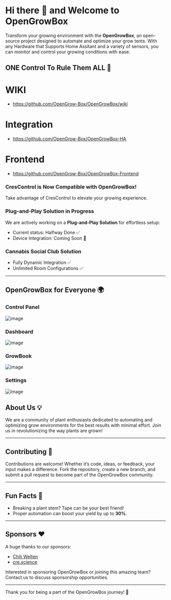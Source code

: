 # Hi there 👋 and Welcome to OpenGrowBox

Transform your growing environment with the **OpenGrowBox**, an open-source project designed to automate and optimize your grow tents. With any Hardware that Supports Home Assitant and a variety of sensors, you can monitor and control your growing conditions with ease.

## ONE Control To Rule Them ALL 🌱

# WIKI
- https://github.com/OpenGrow-Box/OpenGrowBox/wiki
# Integration 
- https://github.com/OpenGrow-Box/OpenGrowBox-HA
# Frontend
- https://github.com/OpenGrow-Box/OpenGrowBox-Frontend


### CresControl is Now Compatible with OpenGrowBox!

Take advantage of CresControl to elevate your growing experience.

### Plug-and-Play Solution in Progress

We are actively working on a **Plug-and-Play Solution** for effortless setup:
- Current status: Halfway Done ✅
- Device Integration: Coming Soon 🎉

### Cannabis Social Club Solution

- Fully Dynamic Integration ✅
- Unlimited Room Configurations ✅

---

## OpenGrowBox for Everyone 🌍

### Control Panel 
![image](https://github.com/user-attachments/assets/fd02f4bf-c3e2-478e-95b6-48d7c03f89d3)

### Dashboard
![image](https://github.com/user-attachments/assets/cfe18c63-ed01-4e75-9241-95398430287c)

### GrowBook
![image](https://github.com/user-attachments/assets/c66a0c4a-2669-4a1e-bcbe-af313f76eb7b)

### Settings
![image](https://github.com/user-attachments/assets/c9199f42-29d6-4ff7-afaf-8662d31b6d47)



## About Us 💡

We are a community of plant enthusiasts dedicated to automating and optimizing grow environments for the best results with minimal effort. Join us in revolutionizing the way plants are grown!

---

## Contributing 🤝

Contributions are welcome! Whether it’s code, ideas, or feedback, your input makes a difference. Fork the repository, create a new branch, and submit a pull request to become part of the OpenGrowBox community.

---

## Fun Facts 🌟

- Breaking a plant stem? Tape can be your best friend!
- Proper automation can boost your yield by up to **30%**.

---

## Sponsors ❤️

A huge thanks to our sponsors:

- [Chili Welten](https://chiliwelten.de)
- [cre.science](https://cre.science/)

Interested in sponsoring OpenGrowBox or joining this amazing team? Contact us to discuss sponsorship opportunities.

---

Thank you for being a part of the OpenGrowBox journey! 🌱
